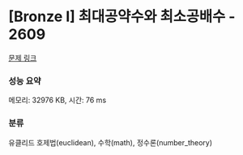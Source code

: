 # [Bronze I] 최대공약수와 최소공배수 - 2609 

[문제 링크](https://www.acmicpc.net/problem/2609) 

### 성능 요약

메모리: 32976 KB, 시간: 76 ms

### 분류

유클리드 호제법(euclidean), 수학(math), 정수론(number_theory)

